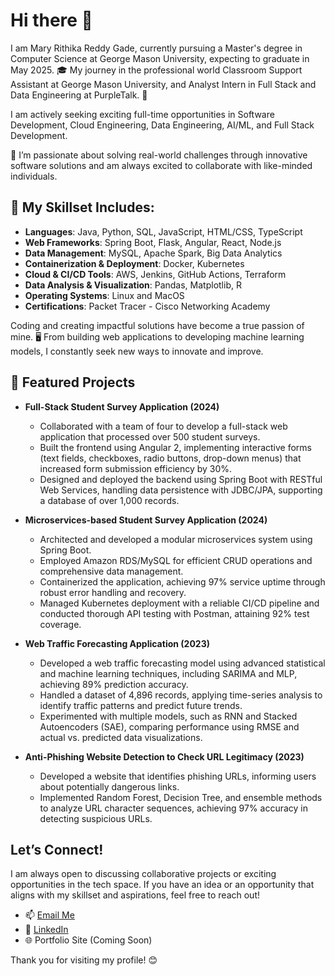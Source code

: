 # Hi there 👋
I am Mary Rithika Reddy Gade, currently pursuing a Master's degree in Computer Science at George Mason University, expecting to graduate in May 2025. 
🎓 My journey in the professional world  Classroom Support Assistant at George Mason University, and Analyst Intern in Full Stack and Data Engineering at PurpleTalk. 💼

I am actively seeking exciting full-time opportunities in Software Development, Cloud Engineering, Data Engineering, AI/ML, and Full Stack Development. 

🚀 I’m passionate about solving real-world challenges through innovative software solutions and am always excited to collaborate with like-minded individuals.

## 🌟 My Skillset Includes:
- **Languages**: Java, Python, SQL, JavaScript, HTML/CSS, TypeScript
- **Web Frameworks**: Spring Boot, Flask, Angular, React, Node.js
- **Data Management**: MySQL, Apache Spark, Big Data Analytics
- **Containerization & Deployment**: Docker, Kubernetes
- **Cloud & CI/CD Tools**: AWS, Jenkins, GitHub Actions, Terraform
- **Data Analysis & Visualization**: Pandas, Matplotlib, R
- **Operating Systems**: Linux and MacOS
- **Certifications**: Packet Tracer - Cisco Networking Academy

Coding and creating impactful solutions have become a true passion of mine.
🖥️ From building web applications to developing machine learning models, I constantly seek new ways to innovate and improve.



## 📌 Featured Projects
- **Full-Stack Student Survey Application (2024)**  
  - Collaborated with a team of four to develop a full-stack web application that processed over 500 student surveys.
  - Built the frontend using Angular 2, implementing interactive forms (text fields, checkboxes, radio buttons, drop-down menus) that increased form submission efficiency by 30%.
  - Designed and deployed the backend using Spring Boot with RESTful Web Services, handling data persistence with JDBC/JPA, supporting a database of over 1,000 records.

- **Microservices-based Student Survey Application (2024)**  
  - Architected and developed a modular microservices system using Spring Boot.
  - Employed Amazon RDS/MySQL for efficient CRUD operations and comprehensive data management.
  - Containerized the application, achieving 97% service uptime through robust error handling and recovery.
  - Managed Kubernetes deployment with a reliable CI/CD pipeline and conducted thorough API testing with Postman, attaining 92% test coverage.

- **Web Traffic Forecasting Application (2023)**  
  - Developed a web traffic forecasting model using advanced statistical and machine learning techniques, including SARIMA and MLP, achieving 89% prediction accuracy.
  - Handled a dataset of 4,896 records, applying time-series analysis to identify traffic patterns and predict future trends.
  - Experimented with multiple models, such as RNN and Stacked Autoencoders (SAE), comparing performance using RMSE and actual vs. predicted data visualizations.

- **Anti-Phishing Website Detection to Check URL Legitimacy (2023)**  
  - Developed a website that identifies phishing URLs, informing users about potentially dangerous links.
  - Implemented Random Forest, Decision Tree, and ensemble methods to analyze URL character sequences, achieving 97% accuracy in detecting suspicious URLs.

## Let’s Connect!
I am always open to discussing collaborative projects or exciting opportunities in the tech space. If you have an idea or an opportunity that aligns with my skillset and aspirations, feel free to reach out!

- 📫 [Email Me](mailto:gaderithikareddy@gmail.com)
- 🔗 [LinkedIn](https://linkedin.com/in/mary-rithika-reddy-gade-a74761191)
- 🌐 Portfolio Site (Coming Soon)

Thank you for visiting my profile! 😊

